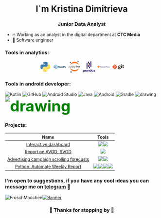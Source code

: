 <h1 align="center">I`m Kristina Dimitrieva</h1>
<h3 align="center">Junior Data Analyst</h3>


- 🔥 Working as an analyst in the digital department at **СТС Media**
- 🐾 Software engineer 

###  Tools in analytics:
<div align="center">
  <img src="https://github.com/devicons/devicon/blob/master/icons/python/python-original.svg" title="Python" alt="Python" width="40" height="40"/>&nbsp;
  <img src="https://github.com/devicons/devicon/blob/master/icons/numpy/numpy-original-wordmark.svg" title="NumPy" alt="NumPy" width="40" height="40"/>&nbsp;
  <img src="https://github.com/devicons/devicon/blob/master/icons/jupyter/jupyter-original-wordmark.svg" title="Jupyter" alt="Jupyter" width="40" height="40"/>&nbsp;
  <img src="https://github.com/devicons/devicon/blob/master/icons/pandas/pandas-original-wordmark.svg" title="Pandas" alt="Pandas" width="40" height="40"/>&nbsp;
  <img src="https://github.com/devicons/devicon/blob/master/icons/tensorflow/tensorflow-original-wordmark.svg" title="TensorFlow" alt="TensorFlow" width="40" height="40"/>&nbsp;
  <img src="https://github.com/devicons/devicon/blob/master/icons/git/git-original-wordmark.svg" title="Git" **alt="Git" width="40" height="40"/>
</div>

### Tools in android developer:
![Kotlin](https://img.shields.io/badge/kotlin-%237F52FF.svg?style=for-the-badge&logo=kotlin&logoColor=white)       ![GitHub](https://img.shields.io/badge/github-%23121011.svg?style=for-the-badge&logo=github&logoColor=white)      	![Android Studio](https://img.shields.io/badge/Android%20Studio-3DDC84.svg?style=for-the-badge&logo=android-studio&logoColor=white)    ![Java](https://img.shields.io/badge/java-%23ED8B00.svg?style=for-the-badge&logo=openjdk&logoColor=white)   ![Android](https://img.shields.io/badge/Android-3DDC84?style=for-the-badge&logo=android&logoColor=white)   ![Gradle](https://img.shields.io/badge/Gradle-02303A.svg?style=for-the-badge&logo=Gradle&logoColor=white)  <img src="https://eppleton.de/assets/rxbanner.jpg" alt="drawing" width="70">   <span style="color:green;font-weight:700;font-size:50px"> 
        <img padding-right="300px" src="https://s3.amazonaws.com/media-p.slid.es/uploads/329014/images/7904895/retrofit.jpg" alt="drawing" width="100"/>

  
###  Projects:
| Name | Tools |
| :--------: | :-------: |
|[Interactive dashboard]() |<img src="https://img.shields.io/badge/HTML-black?style=flat-square&logo=html5&logoColor=red"/><img src="https://img.shields.io/badge/Plotly-black?style=flat-square&logo=plotly&logoColor=blue"/>|
|[Report on AVOD, SVOD]() |<img src="https://img.shields.io/badge/PostgreSQL-black?style=flat-square&logo=postgresql&logoColor=white"/>|
|[Advertising campaign scrolling forecasts]() |<img src="https://img.shields.io/badge/PostgreSQL-black?style=flat-square&logo=postgresql&logoColor=white"/><img src="https://img.shields.io/badge/Pandas-black?style=flat-square&logo=pandas&logoColor=orange"/> |
|[Python: Automate Weekly Report]()|<img src="https://img.shields.io/badge/NumPy-black?style=flat-square&logo=numpy&logoColor=orange"/><img src="https://img.shields.io/badge/PyArrow-black?style=flat-square&logo=apache&logoColor=orange"/><img src="https://img.shields.io/badge/Dask-black?style=flat-square&logo=dask&logoColor=orange"/><img src="https://img.shields.io/badge/Sklearn-black?style=flat-square&logo=scikitlearn&logoColor=orange"/>|


### <div align=""> I'm open to suggestions, if you have any cool ideas you can message me on [telegram](https://t.me/user_kristina) 🐾</div> 

<p><img align="left" src="https://github-readme-stats.vercel.app/api/top-langs?username=FroschMadchen&show_icons=true&locale=en&layout=compact" alt="FroschMadchen" /></p>

<p align="left"> 
  <a href="https://www.edisonlee55.com"><img src="https://media2.giphy.com/media/v1.Y2lkPTc5MGI3NjExZW40MXN5enpncHp4NTJhMndsb20zb2ZiY2Vkb3A1NXlscHdqcHEwbSZlcD12MV9pbnRlcm5hbF9naWZfYnlfaWQmY3Q9Zw/n8awua33xgS3CVxb1f/giphy.webp" alt="Banner"></a>
</p>

<h3 align="center">🐾 Thanks for stopping by 🐸  </h3>



